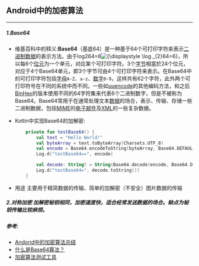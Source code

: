 ## Android中的加密算法
----



##### 1.Base64

* 维基百科中的释义:**Base64**（基底64）是一种基于64个可打印字符来表示[二进制数据](https://zh.wikipedia.org/wiki/二进制)的表示方法。由于log2⁡64=6![{\displaystyle \log _{2}64=6}](https://wikimedia.org/api/rest_v1/media/math/render/svg/9c986fbdc6c036a937e0647d7a6ec5ad745bccab)，所以每6个[位元](https://zh.wikipedia.org/wiki/位元)为一个单元，对应某个可打印字符。3个[字节](https://zh.wikipedia.org/wiki/字节)相當於24个位元，对应于4个Base64单元，即3个字节可由4个可打印字符来表示。在Base64中的可打印字符包括[字母](https://zh.wikipedia.org/wiki/拉丁字母)`A-Z`、`a-z`、[数字](https://zh.wikipedia.org/wiki/数字)`0-9`，这样共有62个字符，此外两个可打印符号在不同的系统中而不同。一些如[uuencode](https://zh.wikipedia.org/wiki/Uuencode)的其他编码方法，和之后[BinHex](https://zh.wikipedia.org/w/index.php?title=BinHex&action=edit&redlink=1)的版本使用不同的64字符集来代表6个二进制数字，但是不被称为Base64。Base64常用于在通常处理文本[数据](https://zh.wikipedia.org/wiki/数据)的场合，表示、传输、存储一些二进制数据，包括[MIME](https://zh.wikipedia.org/wiki/MIME)的[电子邮件](https://zh.wikipedia.org/wiki/电子邮件)及[XML](https://zh.wikipedia.org/wiki/XML)的一些复杂数据。

* Kotlin中实现Base64的加解密:

  ```kotlin
      private fun testBase64() {
          val text = "Hello World!"
          val byteArray = text.toByteArray(Charsets.UTF_8)
          val encode = Base64.encodeToString(byteArray, Base64.DEFAULT)
          Log.d("testBase64==", encode)
  
          val decode: String? = String(Base64.decode(encode, Base64.DEFAULT),Charsets.UTF_8)
          Log.d("testBase64=", decode.toString())
      }
  ```

* 用途  主要用于精简数据的传输、简单的加解密（不安全）图片数据的传输

##### 2.对称加密  加解密秘钥相同，加密速度快，适合经常发送数据的场合。缺点为秘钥传输比较麻烦。











##### 参考:

* [Andorid中的加密算法总结](https://www.jianshu.com/p/9c5db51d3efc) 
* [什么是Base64算法？](https://blog.csdn.net/qq_19782019/article/details/88117150) 
* [加密算法测试工具](https://tool.chinaz.com/Tools/Base64.aspx) 
